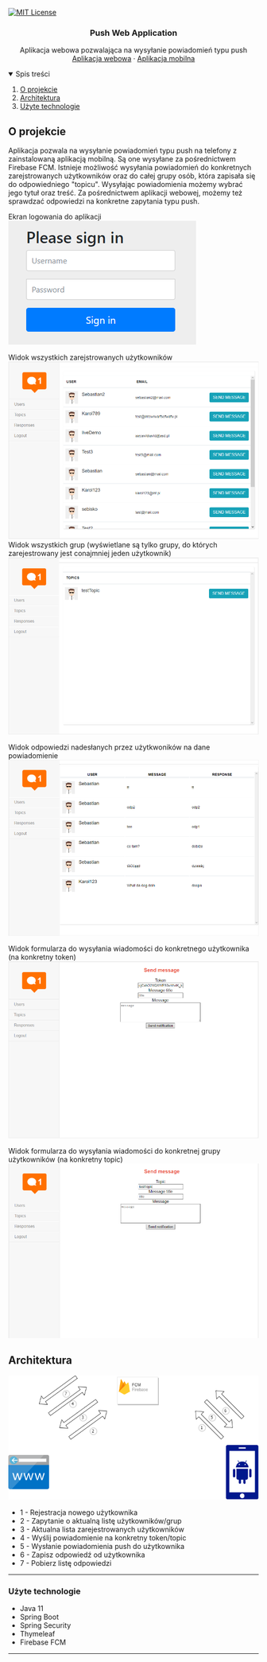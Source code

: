 [![MIT License][license-shield]][license-url]

  <h3 align="center">Push Web Application</h3>
  
  <p align="center">
    Aplikacja webowa pozwalająca na wysyłanie powiadomień typu push 
    <br />
    <a href="https://push-web-application.herokuapp.com/">Aplikacja webowa</a>
    ·
    <a href="https://github.com/karolwn/push_app">Aplikacja mobilna</a>

  </p>


<!-- TABLE OF CONTENTS -->
<details open="open">
  <summary>Spis treści</summary>
  <ol>
    <li>
      <a href="#o-projekcie">O projekcie</a>
    </li>
    <li>
      <a href="#architektura">Architektura</a>
    </li>
    <li><a href="#użyte-technologie">Użyte technologie</a></li>
  </ol>
</details>



<!-- ABOUT THE PROJECT -->
## O projekcie
Aplikacja pozwala na wysyłanie powiadomień typu push na telefony z zainstalowaną aplikacją mobilną. Są one wysyłane za pośrednictwem Firebase FCM. Istnieje możliwość wysyłania powiadomień
do konkretnych zarejstrowanych użytkowników oraz do całej grupy osób, która zapisała się do odpowiedniego "topicu". Wysyłając powiadomienia możemy wybrać jego tytuł oraz treść. Za
pośrednictwem aplikacji webowej, możemy też sprawdzać odpowiedzi na konkretne zapytania typu push.

Ekran logowania do aplikacji
<br/>
<img src="img/logowanie.PNG">

Widok wszystkich zarejstrowanych użytkowników <br/>
<img src="img/users.PNG">
Widok wszystkich grup (wyświetlane są tylko grupy, do których zarejestrowany jest conajmniej jeden użytkownik) <br/>
<img src="img/topics.PNG">

Widok odpowiedzi nadesłanych przez użytkwoników na dane powiadomienie
<img src="img/responses.PNG">

Widok formularza do wysyłania wiadomości do konkretnego użytkownika (na konkretny token) <br/>
<img src="img/formUser.PNG">

Widok formularza do wysyłania wiadomości do konkretnej grupy użytkowników (na konkretny topic) <br/>
<img src="img/formTopic.PNG">


## Architektura
<img src="img/PushAppArchitecture.drawio.png">

- 1 - Rejestracja nowego użytkownika
- 2 - Zapytanie o aktualną listę użytkowników/grup
- 3 - Aktualna lista zarejestrowanych użytkowników
- 4 - Wyślij powiadomienie na konkretny token/topic
- 5 - Wysłanie powiadomienia push do użytkownika
- 6 - Zapisz odpowiedź od użytkownika
- 7 - Pobierz listę odpowiedzi
<hr/>

### Użyte technologie
- Java 11
- Spring Boot
- Spring Security
- Thymeleaf
- Firebase FCM
<hr/>




<!-- MARKDOWN LINKS & IMAGES -->
<!-- https://www.markdownguide.org/basic-syntax/#reference-style-links -->

[license-shield]: https://img.shields.io/github/license/othneildrew/Best-README-Template.svg?style=for-the-badge
[license-url]: https://github.com/othneildrew/Best-README-Template/blob/master/LICENSE.txt

